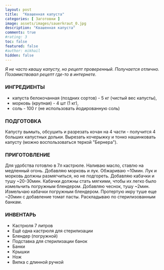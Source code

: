 ```yaml
---
layout: post
title:  "Квашенная капуста"
categories: [ Заготовки ]
image: assets/images/sauerkraut_0.jpg
description: "Квашенная капуста"
comments: true
#rating: 3
toc: false
featured: false
#author: mikhail
hidden: false
---
```

*Я не часто квашу капусту, но рецепт проверенный. Получается отлично. Позаимствовал рецепт где-то в интернете.*

### ИНГРЕДИЕНТЫ
* капуста белокочанная (поздних сортов) - 5 кг (чистый вес капусты),
* морковь (крупная) - 4 шт (1 кг),
* соль - 100 г (не использовать йодированную соль)

### ПОДГОТОВКА
Капусту вымыть, обсушить и разрезать кочан на 4 части - получится 4 больших капустных дольки. Вырезать кочерыжку и тонко нашинковать капусту (можно воспользоваться теркой "Бернера").


### ПРИГОТОВЛЕНИЕ
Для удобства готовлю в 7л кастрюле. Наливаю масло, ставлю на медленный огонь. Добавляю морковь и лук. Обжариваю ~10мин. Лук и морковь должны размягчиться, но не подгореть. Добавляю кабачки и тушу ~20-30мин. Кабачки должны стать мягкими, чтобы их легко было измельчить погружным блендером. Добавляю чеснок, тушу ~2мин. Измельчаю кабачки погружным блендером. Протертую икру туше еще ~20мин с добавление томат пасты. Раскладываю по стерилизованным банкам.

### ИНВЕНТАРЬ
* Кастрюля 7 литров
* Ещё одна кастрюля для стерилизации
* Блендер (погружной)
* Подставка для стерилизации банок
* Банки
* Крышки
* Нож
* Вилка с длинной ручкой
